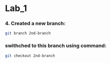 # Lab_1
### 4. Created a new branch:
```sh
git branch 2nd-branch
``` 
### swithched to this branch using command:
```sh
git checkout 2nd-branch
``` 

